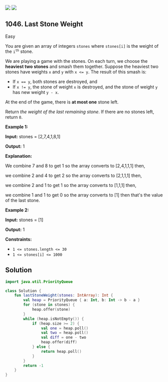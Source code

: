 [![](https://img.shields.io/github/stars/javadev/LeetCode-in-Kotlin?label=Stars&style=flat-square)](https://github.com/javadev/LeetCode-in-Kotlin)
[![](https://img.shields.io/github/forks/javadev/LeetCode-in-Kotlin?label=Fork%20me%20on%20GitHub%20&style=flat-square)](https://github.com/javadev/LeetCode-in-Kotlin/fork)

## 1046\. Last Stone Weight

Easy

You are given an array of integers `stones` where `stones[i]` is the weight of the <code>i<sup>th</sup></code> stone.

We are playing a game with the stones. On each turn, we choose the **heaviest two stones** and smash them together. Suppose the heaviest two stones have weights `x` and `y` with `x <= y`. The result of this smash is:

*   If `x == y`, both stones are destroyed, and
*   If `x != y`, the stone of weight `x` is destroyed, and the stone of weight `y` has new weight `y - x`.

At the end of the game, there is **at most one** stone left.

Return _the weight of the last remaining stone_. If there are no stones left, return `0`.

**Example 1:**

**Input:** stones = [2,7,4,1,8,1]

**Output:** 1

**Explanation:** 

We combine 7 and 8 to get 1 so the array converts to [2,4,1,1,1] then, 

we combine 2 and 4 to get 2 so the array converts to [2,1,1,1] then,

we combine 2 and 1 to get 1 so the array converts to [1,1,1] then, 

we combine 1 and 1 to get 0 so the array converts to [1] then that's the value of the last stone.

**Example 2:**

**Input:** stones = [1]

**Output:** 1

**Constraints:**

*   `1 <= stones.length <= 30`
*   `1 <= stones[i] <= 1000`

## Solution

```kotlin
import java.util.PriorityQueue

class Solution {
    fun lastStoneWeight(stones: IntArray): Int {
        val heap = PriorityQueue { a: Int, b: Int -> b - a }
        for (stone in stones) {
            heap.offer(stone)
        }
        while (heap.isNotEmpty()) {
            if (heap.size >= 2) {
                val one = heap.poll()
                val two = heap.poll()
                val diff = one - two
                heap.offer(diff)
            } else {
                return heap.poll()
            }
        }
        return -1
    }
}
```